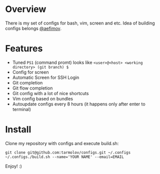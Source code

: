 Overview
=========================
There is my set of configs for bash, vim, screen and etc. Idea of building configs belongs [@aefimov](https://twitter.com/#!/aefimov_box).

Features
=========================
  * Tuned `PS1` (command promt) looks like `<user>@<host> <working directory> (git branch) $`
  * Config for screen
  * Automatic Screen for SSH Login
  * Git completion
  * Git flow completion
  * Git config with a lot of nice shortcuts
  * Vim config based on bundles
  * Autoupdate configs every 8 hours (it happens only after enter to terminal)

Install
=========================
Clone my repository with configs and execute build.sh:

    git clone git@github.com:tarmolov/configs.git ~/.configs
    ~/.configs./build.sh --name='YOUR NAME' --email=EMAIL

Enjoy! :)

